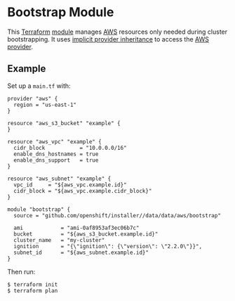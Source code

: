 # Bootstrap Module

This [Terraform][] [module][] manages [AWS][] resources only needed during cluster bootstrapping.
It uses [implicit provider inheritance][implicit-provider-inheritance] to access the [AWS provider][AWS-provider].

## Example

Set up a `main.tf` with:

```hcl
provider "aws" {
  region = "us-east-1"
}

resource "aws_s3_bucket" "example" {
}

resource "aws_vpc" "example" {
  cidr_block           = "10.0.0.0/16"
  enable_dns_hostnames = true
  enable_dns_support   = true
}

resource "aws_subnet" "example" {
  vpc_id     = "${aws_vpc.example.id}"
  cidr_block = "${aws_vpc.example.cidr_block}"
}

module "bootstrap" {
  source = "github.com/openshift/installer//data/data/aws/bootstrap"

  ami            = "ami-0af8953af3ec06b7c"
  bucket         = "${aws_s3_bucket.example.id}"
  cluster_name   = "my-cluster"
  ignition       = "{\"ignition\": {\"version\": \"2.2.0\"}}",
  subnet_id      = "${aws_subnet.example.id}"
}
```

Then run:

```console
$ terraform init
$ terraform plan
```

[AWS]: https://aws.amazon.com/
[AWS-provider]: https://www.terraform.io/docs/providers/aws/
[implicit-provider-inheritance]: https://www.terraform.io/docs/modules/usage.html#implicit-provider-inheritance
[module]: https://www.terraform.io/docs/modules/
[Terraform]: https://www.terraform.io/
